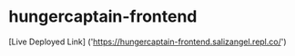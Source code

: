 # hungercaptain-frontend

[Live Deployed Link]  ('https://hungercaptain-frontend.salizangel.repl.co/')
